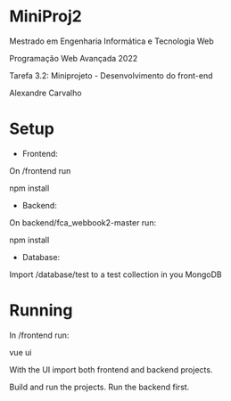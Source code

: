 # MiniProj2

Mestrado em Engenharia Informática e Tecnologia Web

Programação Web Avançada 2022

Tarefa 3.2: Miniprojeto - Desenvolvimento do front-end

Alexandre Carvalho

# Setup

- Frontend:

On /frontend run

npm install

- Backend:

On backend/fca_webbook2-master run:

npm install

- Database:

Import /database/test to a test collection in you MongoDB

# Running
In /frontend run:

vue ui

With the UI import both frontend and backend projects.

Build and run the projects. Run the backend first.

